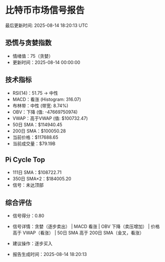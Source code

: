 # 比特币市场信号报告

最后更新时间: 2025-08-14 18:20:13 UTC

## 恐慌与贪婪指数
- 情绪值：75（贪婪）
- 更新时间：2025-08-14 00:00:00

## 技术指标
- RSI(14)：51.75 → 中性
- MACD：看涨 (Histogram: 316.07)
- 布林带：中性 (带宽: 8.74%)
- OBV：下降 (值: -47669750974)
- VWAP：高于VWAP (值: $100732.47)
- 50日 SMA：$114940.45
- 200日 SMA：$100050.28
- 当前价格：$117688.65
- 当前成交量：$79.19B

## Pi Cycle Top
- 111日 SMA：$108722.71
- 350日 SMA×2：$184005.20
- 信号：未达顶部

## 综合评估
- 信号得分：0.80
- 信号详情：贪婪（逐步卖出） | MACD 看涨 | OBV 下降（卖压增加） | 价格高于 VWAP（看涨） | 50日 SMA 高于 200日 SMA（金叉，看涨）
- 建议操作：逐步买入

- 报告生成时间：2025-08-14 18:20:13